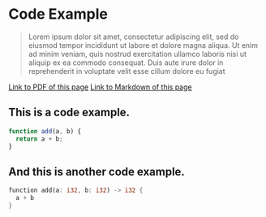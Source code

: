 # Code Example

> Lorem ipsum dolor sit amet, consectetur adipiscing elit, sed do
> eiusmod tempor incididunt ut labore et dolore magna aliqua. Ut enim ad
> minim veniam, quis nostrud exercitation ullamco laboris nisi ut
> aliquip ex ea commodo consequat. Duis aute irure dolor in
> reprehenderit in voluptate velit esse cillum dolore eu fugiat

[Link to PDF of this page](/code-example.pdf) [Link to Markdown of this
page](/code-example.md)

## This is a code example.

``` js
function add(a, b) {
  return a + b;
}
```

## And this is another code example.

``` rust
function add(a: i32, b: i32) -> i32 {
  a + b
}
```
